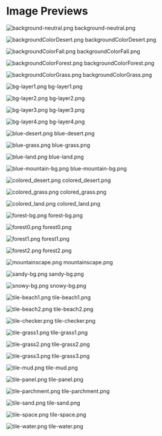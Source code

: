# Image Previews

![background-neutral.png](background-neutral.png) background-neutral.png

![backgroundColorDesert.png](backgroundColorDesert.png) backgroundColorDesert.png

![backgroundColorFall.png](backgroundColorFall.png) backgroundColorFall.png

![backgroundColorForest.png](backgroundColorForest.png) backgroundColorForest.png

![backgroundColorGrass.png](backgroundColorGrass.png) backgroundColorGrass.png

![bg-layer1.png](bg-layer1.png) bg-layer1.png

![bg-layer2.png](bg-layer2.png) bg-layer2.png

![bg-layer3.png](bg-layer3.png) bg-layer3.png

![bg-layer4.png](bg-layer4.png) bg-layer4.png

![blue-desert.png](blue-desert.png) blue-desert.png

![blue-grass.png](blue-grass.png) blue-grass.png

![blue-land.png](blue-land.png) blue-land.png

![blue-mountain-bg.png](blue-mountain-bg.png) blue-mountain-bg.png

![colored_desert.png](colored_desert.png) colored_desert.png

![colored_grass.png](colored_grass.png) colored_grass.png

![colored_land.png](colored_land.png) colored_land.png

![forest-bg.png](forest-bg.png) forest-bg.png

![forest0.png](forest0.png) forest0.png

![forest1.png](forest1.png) forest1.png

![forest2.png](forest2.png) forest2.png

![mountainscape.png](mountainscape.png) mountainscape.png

![sandy-bg.png](sandy-bg.png) sandy-bg.png

![snowy-bg.png](snowy-bg.png) snowy-bg.png

![tile-beach1.png](tile-beach1.png) tile-beach1.png

![tile-beach2.png](tile-beach2.png) tile-beach2.png

![tile-checker.png](tile-checker.png) tile-checker.png

![tile-grass1.png](tile-grass1.png) tile-grass1.png

![tile-grass2.png](tile-grass2.png) tile-grass2.png

![tile-grass3.png](tile-grass3.png) tile-grass3.png

![tile-mud.png](tile-mud.png) tile-mud.png

![tile-panel.png](tile-panel.png) tile-panel.png

![tile-parchment.png](tile-parchment.png) tile-parchment.png

![tile-sand.png](tile-sand.png) tile-sand.png

![tile-space.png](tile-space.png) tile-space.png

![tile-water.png](tile-water.png) tile-water.png

